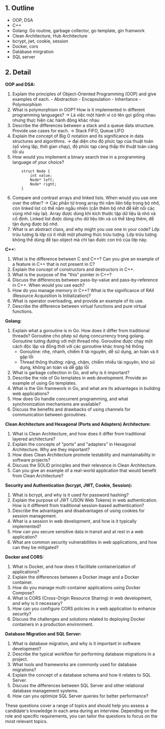 ## 1. Outline
- OOP, DSA
- C++
- Golang: Go routine, garbage collector, go template, gin framwork
- Clean Architecture, Hub Architecture
- bcrypt, jwt, cookie, session
- Docker, cors
- Database mirgration
- SQL server

## 2. Detail

**OOP and DSA:**

1. Explain the principles of Object-Oriented Programming (OOP) and give examples of each.
		- Abstraction
		- Encapsulation
		- Inheritance
		- Polymorphism
2. What is polymorphism in OOP? How is it implemented in different programming languages? -> Là việc một hành vi có tên gọi giống nhau nhưng thực hiện các hành động khác nhau
3. Describe the differences between a stack and a queue data structure. Provide use cases for each. -> Stack FIFO, Queue LIFO
4. Explain the concept of Big O notation and its significance in data structures and algorithms. -> đại diện cho độ phức tạp của thuật toán (số vòng lặp, thời gian chạy), độ phức tạp càng thấp thì thuật toán càng tối ưu
5. How would you implement a binary search tree in a programming language of your choice?
	```
		struct Node {
			int value;
			Node* left;
			Node* right;
		}
	```
1. Compare and contrast arrays and linked lists. When would you use one over the other? -> Các phần tử trong array thì nằm liên tiếp trong bộ nhớ, còn linked list có thể nằm ngẫu nhiên (cần thêm bộ nhớ để kết nối các vùng nhớ này lại). Array được dùng khi kích thước tập dữ liệu là nhỏ và cố định. Linked list được dùng cho dữ liệu lớn và có thể tăng thêm, để tận dụng được bộ nhớ.
1. What is an abstract class, and why might you use one in your code?
	Lớp trừu tượng là lớp có ít nhất một phương thức trừu tượng. Lớp trừu tượng không thể dùng để tạo object mà chỉ tạo được con trỏ của lớp này. 

**C++:**

1. What is the difference between C and C++? Can you give an example of a feature in C++ that is not present in C?
2. Explain the concept of constructors and destructors in C++.
3. What is the purpose of the "this" pointer in C++?
4. Discuss the differences between pass-by-value and pass-by-reference in C++. When would you use each?
5. How do you manage memory in C++? What is the significance of RAII (Resource Acquisition Is Initialization)?
6. What is operator overloading, and provide an example of its use.
7. Describe the difference between virtual functions and pure virtual functions.

**Golang:**

1. Explain what a goroutine is in Go. How does it differ from traditional threads?
	Goroutine cho phép sử dụng concurrency trong golang. Goroutine tương đương với một thread nhẹ. Goroutine được chạy một cách độc lập và đồng thời với các goroutine khác trong hệ thống
	- Goroutine: nhẹ, nhanh, chiếm ít tài nguyên, dễ sử dụng, an toàn và ít gặp lỗi
	- Thread thông thường: nặng, chậm, chiếm nhiều tài nguyên, khó sử dụng, không an toàn và dễ gặp lỗi
1. What is garbage collection in Go, and why is it important?
2. Describe the role of Go templates in web development. Provide an example of using Go templates.
3. What is the Gin framework in Go, and what are its advantages in building web applications?
4. How does Go handle concurrent programming, and what synchronization mechanisms are available?
5. Discuss the benefits and drawbacks of using channels for communication between goroutines.

**Clean Architecture and Hexagonal (Ports and Adapters) Architecture:**

1. What is Clean Architecture, and how does it differ from traditional layered architecture?
2. Explain the concepts of "ports" and "adapters" in Hexagonal Architecture. Why are they important?
3. How does Clean Architecture promote testability and maintainability in software projects?
4. Discuss the SOLID principles and their relevance in Clean Architecture.
5. Can you give an example of a real-world application that would benefit from Clean Architecture?

**Security and Authentication (bcrypt, JWT, Cookie, Session):**

1. What is bcrypt, and why is it used for password hashing?
2. Explain the purpose of JWT (JSON Web Tokens) in web authentication. How is it different from traditional session-based authentication?
3. Describe the advantages and disadvantages of using cookies for session management.
4. What is a session in web development, and how is it typically implemented?
5. How can you secure sensitive data in transit and at rest in a web application?
6. What are common security vulnerabilities in web applications, and how can they be mitigated?

**Docker and CORS:**

1. What is Docker, and how does it facilitate containerization of applications?
2. Explain the differences between a Docker image and a Docker container.
3. How do you manage multi-container applications using Docker Compose?
4. What is CORS (Cross-Origin Resource Sharing) in web development, and why is it necessary?
5. How can you configure CORS policies in a web application to enhance security?
6. Discuss the challenges and solutions related to deploying Docker containers in a production environment.

**Database Migration and SQL Server:**

1. What is database migration, and why is it important in software development?
2. Describe the typical workflow for performing database migrations in a project.
3. What tools and frameworks are commonly used for database migrations?
4. Explain the concept of a database schema and how it relates to SQL Server.
5. Discuss the differences between SQL Server and other relational database management systems.
6. How can you optimize SQL Server queries for better performance?

These questions cover a range of topics and should help you assess a candidate's knowledge in each area during an interview. Depending on the role and specific requirements, you can tailor the questions to focus on the most relevant topics.